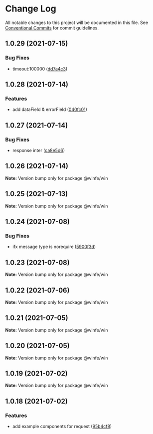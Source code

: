 # Change Log

All notable changes to this project will be documented in this file.
See [Conventional Commits](https://conventionalcommits.org) for commit guidelines.

## 1.0.29 (2021-07-15)


### Bug Fixes

* timeout:100000 ([dd7a4c3](https://github.com/cool-fe/winfe/commit/dd7a4c31b581fe5cb10b97ead702994427eaaaad))





## 1.0.28 (2021-07-14)


### Features

* add dataField & errorField ([040fc01](https://github.com/cool-fe/winfe/commit/040fc014403d3064b85a53440e018f1b39c8a218))





## 1.0.27 (2021-07-14)


### Bug Fixes

* response inter ([ca8e5d6](https://github.com/cool-fe/winfe/commit/ca8e5d667456b87960bffdb3d43ac6e4aabaa2f2))





## 1.0.26 (2021-07-14)

**Note:** Version bump only for package @winfe/win





## 1.0.25 (2021-07-13)

**Note:** Version bump only for package @winfe/win





## 1.0.24 (2021-07-08)


### Bug Fixes

* ifx  message type is norequire ([5900f3d](https://github.com/cool-fe/winfe/commit/5900f3da02923ca8dc6eae5e41d17cb3236148bf))





## 1.0.23 (2021-07-08)

**Note:** Version bump only for package @winfe/win





## 1.0.22 (2021-07-06)

**Note:** Version bump only for package @winfe/win





## 1.0.21 (2021-07-05)

**Note:** Version bump only for package @winfe/win





## 1.0.20 (2021-07-05)

**Note:** Version bump only for package @winfe/win





## 1.0.19 (2021-07-02)

**Note:** Version bump only for package @winfe/win





## 1.0.18 (2021-07-02)


### Features

* add example components for request ([95b4cf8](https://github.com/cool-fe/winfe/commit/95b4cf894cadd35264af1bcdc5508395a6957337))
